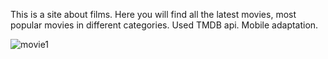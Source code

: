 This is a site about films.
Here you will find all the latest movies, most popular movies in different categories.
Used TMDB api.
Mobile adaptation.


![movie1](https://github.com/azim-abdulhanov/tvflix-movies/assets/133730471/e7ba5dd5-9f0b-4642-be06-32a8d2f677e4)


